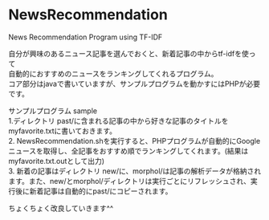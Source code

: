 NewsRecommendation
==================

News Recommendation Program using TF-IDF  
  
自分が興味のあるニュース記事を選んでおくと、新着記事の中からtf-idfを使って  
自動的におすすめのニュースをランキングしてくれるプログラム。  
コア部分はjavaで書いていますが、サンプルプログラムを動かすにはPHPが必要です。  
  
サンプルプログラム sample  
1.ディレクトリ past/に含まれる記事の中から好きな記事のタイトルを myfavorite.txtに書いておきます。  
2. NewsRecommendation.shを実行すると、PHPプログラムが自動的にGoogleニュースを取得し、全記事をおすすめ順でランキングしてくれます。(結果はmyfavorite.txt.outとして出力)  
3. 新着の記事はディレクトリ new/に、morphol/は記事の解析データが格納されます。また、new/とmorphol/ディレクトリは実行ごとにリフレッシュされ、実行後に新着記事は自動的にpast/にコピーされます。  
  
ちょくちょく改良していきます^^  
 
